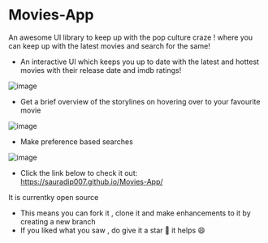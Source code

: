 # Movies-App
An awesome UI library to keep up with the pop culture craze ! where you can keep up with the latest movies and search for the same!
- An interactive UI which keeps you up to date with the latest and hottest movies with their release date and imdb ratings!

![image](https://user-images.githubusercontent.com/71842251/155231944-08513280-7a9c-4ead-bd6e-fb333f639be9.png)

- Get a brief overview of the storylines on hovering over to your favourite movie

![image](https://user-images.githubusercontent.com/71842251/155232079-158c80a5-90b6-4c47-91e7-8321d9382956.png)

- Make preference based searches

![image](https://user-images.githubusercontent.com/71842251/155232163-0a97d027-75e4-4d99-9fde-cf5ff94468d8.png)

- Click the link below to check it out:
https://sauradip007.github.io/Movies-App/

It is currentky open source
- This means you can fork it , clone it and make enhancements to it by creating a new branch
- If you liked what you saw , do give it a star 🌟 it helps 😄

